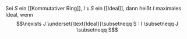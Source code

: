 Sei $S$ ein [[Kommutativer Ring]], $I \subsetneqq S$ ein [[Ideal]], dann heißt $I$ maximales Ideal, wenn
$$\nexists J \underset{\text{Ideal}}\subsetneqq S : I \subsetneqq J \subsetneqq S$$